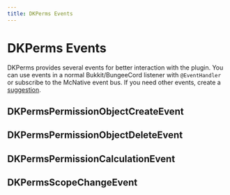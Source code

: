 ```yaml
---
title: DKPerms Events
---
```


# DKPerms Events

DKPerms provides several events for better interaction with the plugin. You can use events in a 
normal Bukkit/BungeeCord listener with `@EventHandler` or subscribe to the McNative event bus.
If you need other events, create a [suggestion](../support.md#suggestions).


## DKPermsPermissionObjectCreateEvent


## DKPermsPermissionObjectDeleteEvent

## DKPermsPermissionCalculationEvent

## DKPermsScopeChangeEvent
